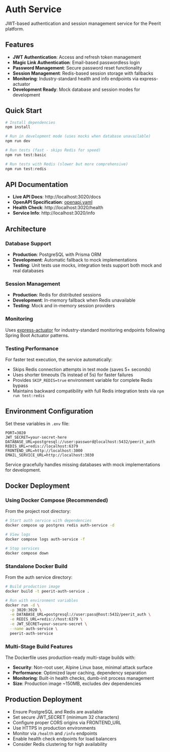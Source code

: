 # Auth Service

JWT-based authentication and session management service for the Peerit platform.

## Features

- **JWT Authentication**: Access and refresh token management
- **Magic Link Authentication**: Email-based passwordless login
- **Password Management**: Secure password reset functionality
- **Session Management**: Redis-based session storage with fallbacks
- **Monitoring**: Industry-standard health and info endpoints via express-actuator
- **Development Ready**: Mock database and session modes for development

## Quick Start

```bash
# Install dependencies
npm install

# Run in development mode (uses mocks when database unavailable)
npm run dev

# Run tests (fast - skips Redis for speed)
npm run test:basic

# Run tests with Redis (slower but more comprehensive)
npm run test:redis
```

## API Documentation

- **Live API Docs**: http://localhost:3020/docs
- **OpenAPI Specification**: [openapi.yaml](./openapi.yaml)
- **Health Check**: http://localhost:3020/health
- **Service Info**: http://localhost:3020/info

## Architecture

### Database Support
- **Production**: PostgreSQL with Prisma ORM
- **Development**: Automatic fallback to mock implementations
- **Testing**: Unit tests use mocks, integration tests support both mock and real databases

### Session Management
- **Production**: Redis for distributed sessions
- **Development**: In-memory fallback when Redis unavailable
- **Testing**: Mock and in-memory session providers

### Monitoring
Uses [express-actuator](https://www.npmjs.com/package/express-actuator) for industry-standard monitoring endpoints following Spring Boot Actuator patterns.

### Testing Performance

For faster test execution, the service automatically:

- Skips Redis connection attempts in test mode (saves 5+ seconds)
- Uses shorter timeouts (1s instead of 5s) for faster failures  
- Provides `SKIP_REDIS=true` environment variable for complete Redis bypass
- Maintains backward compatibility with full Redis integration tests via `npm run test:redis`

## Environment Configuration

Set these variables in `.env` file:

```env
PORT=3020
JWT_SECRET=your-secret-here
DATABASE_URL=postgresql://user:password@localhost:5432/peerit_auth
REDIS_URL=redis://localhost:6379
FRONTEND_URL=http://localhost:3000
EMAIL_SERVICE_URL=http://localhost:3030
```

Service gracefully handles missing databases with mock implementations for development.

## Docker Deployment

### Using Docker Compose (Recommended)

From the project root directory:

```bash
# Start auth service with dependencies
docker compose up postgres redis auth-service -d

# View logs
docker compose logs auth-service -f

# Stop services
docker compose down
```

### Standalone Docker Build

From the auth service directory:

```bash
# Build production image
docker build -t peerit-auth-service .

# Run with environment variables
docker run -d \
  -p 3020:3020 \
  -e DATABASE_URL=postgresql://user:pass@host:5432/peerit_auth \
  -e REDIS_URL=redis://host:6379 \
  -e JWT_SECRET=your-secure-secret \
  --name auth-service \
  peerit-auth-service
```

### Multi-Stage Build Features

The Dockerfile uses production-ready multi-stage builds with:

- **Security**: Non-root user, Alpine Linux base, minimal attack surface
- **Performance**: Optimized layer caching, dependency separation
- **Monitoring**: Built-in health checks, dumb-init process management
- **Size**: Production image ~150MB, excludes dev dependencies

## Production Deployment

- Ensure PostgreSQL and Redis are available
- Set secure JWT_SECRET (minimum 32 characters)
- Configure proper CORS origins via FRONTEND_URL
- Use HTTPS in production environments
- Monitor via `/health` and `/info` endpoints
- Enable health check endpoints for load balancers
- Consider Redis clustering for high availability
